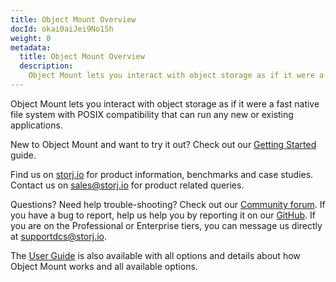 ```yaml
---
title: Object Mount Overview
docId: okai0aiJei9No1Sh
weight: 0
metadata:
  title: Object Mount Overview
  description:
    Object Mount lets you interact with object storage as if it were a fast native file system with POSIX compatibility that can run any new or existing applications.
---
```


Object Mount lets you interact with object storage as if it were a fast native file system with POSIX compatibility that can run any new or existing applications.

New to Object Mount and want to try it out? Check out our [Getting Started](object-mount/getting-started/intro) guide.

Find us on [storj.io](https://storj.io) for product information, benchmarks and case studies. Contact us on sales@storj.io for product related queries.

Questions? Need help trouble-shooting? Check out our [Community forum](https://forum.storj.io/). If you have a bug to report, help us help you by reporting it on our [GitHub](https://github.com/storj/storj). 
If you are on the Professional or Enterprise tiers, you can message us directly at [supportdcs@storj.io](mailto:supportdcs@storj.io).

The [User Guide](./object-mount/user-guides) is also available with all options and details about how Object Mount works and all available options.